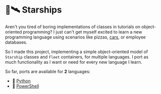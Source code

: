# 🚀🛰 Starships
Aren't you tired of boring implementations of classes in tutorials on object-oriented programming?
I just can't get myself excited to learn a new programming language using scenarios like pizzas, [cars](https://channel9.msdn.com/Series/CSharp-Fundamentals-for-Absolute-Beginners/Understanding-Classes), or employee databases.

So I made this project, implementing a simple object-oriented model of `Starship` classes and `Fleet` containers, for multiple languages.
I port as much functionality as I want or need for every new language I learn.

So far, ports are available for **2** languages:
- 🐍 [Python](Python)
- 🐚 [PowerShell](PowerShell)
